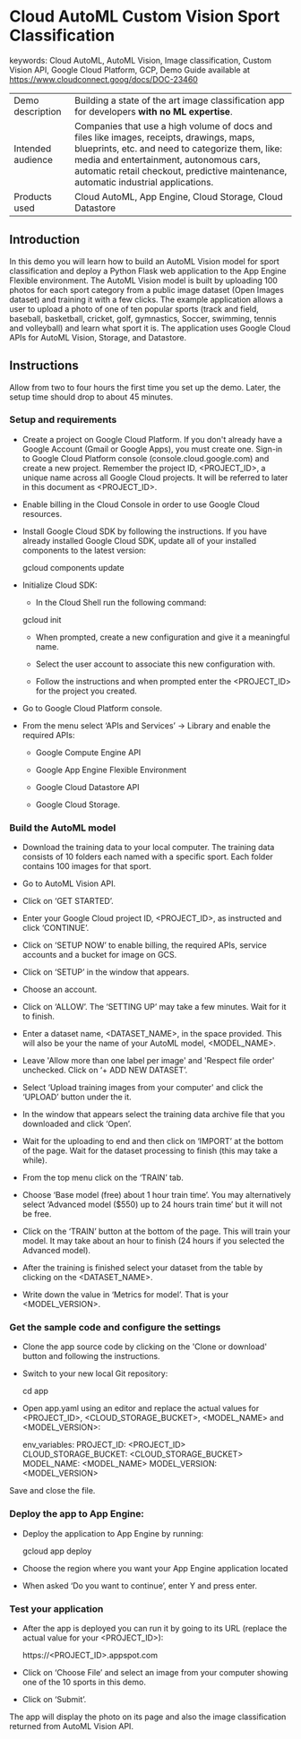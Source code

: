 # Cloud AutoML Custom Vision Sport Classification

keywords: Cloud AutoML, AutoML Vision, Image classification, Custom Vision API, Google Cloud Platform, GCP,
Demo Guide available at https://www.cloudconnect.goog/docs/DOC-23460

<table>
	<tr>
		<td>Demo description</td>
		<td>Building a state of the art image classification app for developers <b>with no ML expertise</b>.</td>
	</tr>
	<tr>
		<td>Intended audience</td>
		<td>Companies that use a high volume of docs and files like images, receipts, drawings, maps, blueprints, etc. and need to categorize them, like: media and entertainment, autonomous cars, automatic retail checkout, predictive maintenance, automatic industrial applications.</td>
	</tr>
	<tr>
		<td>Products used</td>
		<td>Cloud AutoML, App Engine, Cloud Storage, Cloud Datastore</td>
	</tr>
</table>


## Introduction

In this demo you will learn how to build an AutoML Vision model for sport classification and deploy a Python Flask web application to the App Engine Flexible environment. The AutoML Vision model is built by uploading 100 photos for each sport category from a public image dataset (Open Images dataset) and training it with a few clicks. The example application allows a user to upload a photo of one of ten popular sports (track and field, baseball, basketball, cricket, golf, gymnastics, Soccer, swimming, tennis and volleyball) and learn what sport it is. The application uses Google Cloud APIs for AutoML Vision, Storage, and Datastore.

## Instructions

Allow from two to four hours the first time you set up the demo. Later, the setup time should drop to about 45 minutes.

### Setup and requirements

- Create a project on Google Cloud Platform. If you don't already have a Google Account (Gmail or Google Apps), you must create one. Sign-in to Google Cloud Platform console (console.cloud.google.com) and create a new project. Remember the project ID, <PROJECT_ID>, a unique name across all Google Cloud projects. It will be referred to later in this document as <PROJECT_ID>.

- Enable billing in the Cloud Console in order to use Google Cloud resources.

- Install Google Cloud SDK by following the instructions. If you have already installed Google Cloud SDK, update all of your installed components to the latest version:

    gcloud components update

- Initialize Cloud SDK:

	- In the Cloud Shell run the following command:

	gcloud init

	- When prompted, create a new configuration and give it a meaningful name.

	- Select the user account to associate this new configuration with.

	- Follow the instructions and when prompted enter the <PROJECT_ID> for the project you created.

- Go to Google Cloud Platform console.

- From the menu select ‘APIs and Services’ -> Library and enable the required APIs:

	- Google Compute Engine API

	- Google App Engine Flexible Environment

	- Google Cloud Datastore API

	- Google Cloud Storage.

### Build the AutoML model

- Download the training data to your local computer. The training data consists of 10 folders each named with a specific sport. Each folder contains 100 images for that sport.

- Go to AutoML Vision API.

- Click on ‘GET STARTED’.

- Enter your Google Cloud project ID, <PROJECT_ID>, as instructed and click ‘CONTINUE’.

- Click on ‘SETUP NOW’ to enable billing, the required APIs, service accounts and a bucket for image on GCS.

- Click on ‘SETUP’ in the window that appears.

- Choose an account.

- Click on ‘ALLOW’. The ‘SETTING UP’ may take a few minutes. Wait for it to finish.

- Enter a dataset name, <DATASET_NAME>, in the space provided. This will also be your the name of your AutoML model, <MODEL_NAME>.

- Leave 'Allow more than one label per image' and 'Respect file order' unchecked. Click on ‘+ ADD NEW DATASET’.

- Select ‘Upload training images from your computer' and click the ‘UPLOAD’ button under the it.

- In the window that appears select the training data archive file that you downloaded and click ‘Open’.

- Wait for the uploading to end and then click on ‘IMPORT’ at the bottom of the page. Wait for the dataset processing to finish (this may take a while).

- From the top menu click on the ‘TRAIN’ tab.

- Choose ‘Base model (free) about 1 hour train time’. You may alternatively select ‘Advanced model ($550) up to 24 hours train time’ but it will not be free.

- Click on the ‘TRAIN’ button at the bottom of the page. This will train your model. It may take about an hour to finish (24 hours if you selected the Advanced model).

- After the training is finished select your dataset from the table by clicking on the <DATASET_NAME>.

- Write down the value in ‘Metrics for model’. That is your <MODEL_VERSION>.

### Get the sample code and configure the settings

- Clone the app source code by clicking on the 'Clone or download' button and following the instructions.

- Switch to your new local Git repository:

    cd app

- Open app.yaml using an editor and replace the actual values for <PROJECT_ID>, <CLOUD_STORAGE_BUCKET>, <MODEL_NAME> and <MODEL_VERSION>:

    env_variables:
      PROJECT_ID: <PROJECT_ID>
      CLOUD_STORAGE_BUCKET: <CLOUD_STORAGE_BUCKET>
      MODEL_NAME: <MODEL_NAME>
      MODEL_VERSION: <MODEL_VERSION>

Save and close the file.

### Deploy the app to App Engine:

- Deploy the application to App Engine by running:

    gcloud app deploy

- Choose the region where you want your App Engine application located

- When asked ‘Do you want to continue’, enter Y and press enter.

### Test your application

- After the app is deployed you can run it by going to its URL (replace the actual value for your <PROJECT_ID>):

    https://<PROJECT_ID>.appspot.com

- Click on ‘Choose File’ and select an image from your computer showing one of the 10 sports in this demo.

- Click on ‘Submit’.

The app will display the photo on its page and also the image classification returned from AutoML Vision API.
